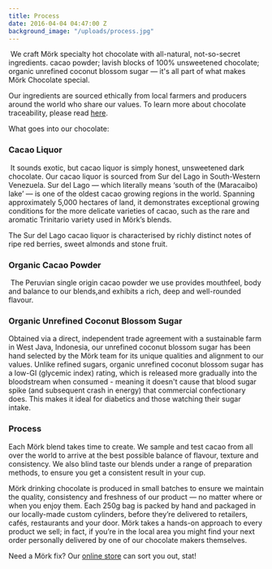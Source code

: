```yaml
---
title: Process
date: 2016-04-04 04:47:00 Z
background_image: "/uploads/process.jpg"
---
```


 We craft Mörk specialty hot chocolate with all-natural, not-so-secret ingredients. cacao powder; lavish blocks of 100% unsweetened chocolate; organic unrefined coconut blossom sugar ― it's all part of what makes Mörk Chocolate special.

Our ingredients are sourced ethically from local farmers and producers around the world who share our values. To learn more about chocolate traceability, please read [here](/about/).

What goes into our chocolate:

### Cacao Liquor
 It sounds exotic, but cacao liquor is simply honest, unsweetened dark chocolate. Our cacao liquor is sourced from Sur del Lago in South-Western Venezuela. Sur del Lago ― which literally means ‘south of the (Maracaibo) lake’ ― is one of the oldest cacao growing regions in the world. Spanning approximately 5,000 hectares of land, it demonstrates exceptional growing conditions for the more delicate varieties of cacao, such as the rare and aromatic Trinitario variety used in Mörk’s blends.

The Sur del Lago cacao liquor is characterised by richly distinct notes of ripe red berries, sweet almonds and stone fruit.  

### Organic Cacao Powder
 The Peruvian single origin cacao powder we use provides mouthfeel, body and balance to our blends,and exhibits a rich, deep and well-rounded flavour.

### Organic Unrefined Coconut Blossom Sugar 
Obtained via a direct, independent trade agreement with a sustainable farm in West Java, Indonesia, our unrefined coconut blossom sugar has been hand selected by the Mörk team for its unique qualities and alignment to our values. Unlike refined sugars, organic unrefined coconut blossom sugar has a low-GI (glycemic index) rating, which is released more gradually into the bloodstream when consumed - meaning it doesn't cause that blood sugar spike (and subsequent crash in energy) that commercial confectionary does. This makes it ideal for diabetics and those watching their sugar intake.

### Process
Each Mörk blend takes time to create. We sample and test cacao from all over the world to arrive at the best possible balance of flavour, texture and consistency. We also blind taste our blends under a range of preparation methods, to ensure you get a consistent result in your cup.

Mörk drinking chocolate is produced in small batches to ensure we maintain the quality, consistency and freshness of our product ― no matter where or when you enjoy them. Each 250g bag is packed by hand and packaged in our locally-made custom cylinders, before they’re delivered to retailers, cafés, restaurants and your door. Mörk takes a hands-on approach to every product we sell; in fact, if you’re in the local area you might find your next order personally delivered by one of our chocolate makers themselves.

Need a Mörk fix? Our [online store](http://store.morkchocoloate.com.au) can sort you out, stat!
